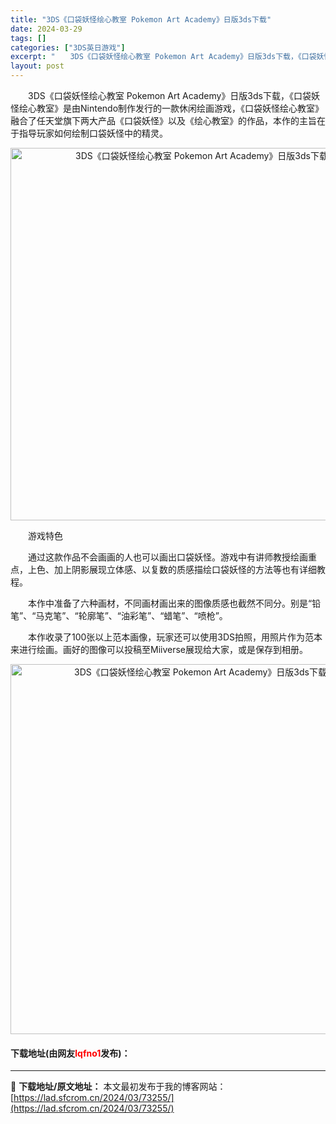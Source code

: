 ```yaml
---
title: "3DS《口袋妖怪绘心教室 Pokemon Art Academy》日版3ds下载"
date: 2024-03-29
tags: []
categories: ["3DS英日游戏"]
excerpt: "　　3DS《口袋妖怪绘心教室 Pokemon Art Academy》日版3ds下载，《口袋妖怪绘心教室》是由Nintendo制作发行的一款休闲绘画游戏，《口袋妖怪绘心教室》融合了任天堂旗下两大产品《口袋妖怪》以及《绘心教室》的作品，本作的主旨在于指导玩家如何绘制口袋妖怪中的精灵。 　　游戏特色 　&hellip;"
layout: post
---
```


 <p>　　3DS《口袋妖怪绘心教室 Pokemon Art Academy》日版3ds下载，《口袋妖怪绘心教室》是由Nintendo制作发行的一款休闲绘画游戏，《口袋妖怪绘心教室》融合了任天堂旗下两大产品《口袋妖怪》以及《绘心教室》的作品，本作的主旨在于指导玩家如何绘制口袋妖怪中的精灵。</p> <p align="center"><img align="" border="0" src="https://lad.sfcrom.cn/wp-content/uploads/2024/03/20240329_66062b8666942.png" width="596" alt="3DS《口袋妖怪绘心教室 Pokemon Art Academy》日版3ds下载" /></p> <p>　　游戏特色</p> <p>　　通过这款作品不会画画的人也可以画出口袋妖怪。游戏中有讲师教授绘画重点，上色、加上阴影展现立体感、以复数的质感描绘口袋妖怪的方法等也有详细教程。</p> <p>　　本作中准备了六种画材，不同画材画出来的图像质感也截然不同分。别是&ldquo;铅笔&rdquo;、&ldquo;马克笔&rdquo;、&ldquo;轮廓笔&rdquo;、&ldquo;油彩笔&rdquo;、&ldquo;蜡笔&rdquo;、&ldquo;喷枪&rdquo;。</p> <p>　　本作收录了100张以上范本画像，玩家还可以使用3DS拍照，用照片作为范本来进行绘画。画好的图像可以投稿至Miiverse展现给大家，或是保存到相册。</p> <p align="center"><img align="" border="0" src="https://lad.sfcrom.cn/wp-content/uploads/2024/03/20240329_66062b873b6dd.png" width="592" alt="3DS《口袋妖怪绘心教室 Pokemon Art Academy》日版3ds下载" /></p> <p><h4>下载地址(由网友<font color="red">lqfno1</font>发布)：</h4></p> 

---
📖 **下载地址/原文地址：** 本文最初发布于我的博客网站：[https://lad.sfcrom.cn/2024/03/73255/](https://lad.sfcrom.cn/2024/03/73255/)
